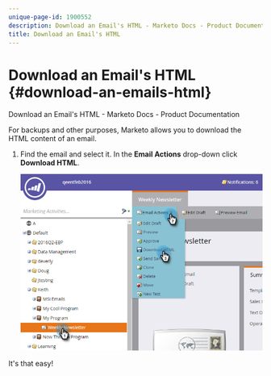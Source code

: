 ```yaml
---
unique-page-id: 1900552
description: Download an Email's HTML - Marketo Docs - Product Documentation
title: Download an Email's HTML
---
```


# Download an Email's HTML {#download-an-emails-html}

Download an Email's HTML - Marketo Docs - Product Documentation

For backups and other purposes, Marketo allows you to download the HTML content of an email.

1. Find the email and select it. In the **Email Actions** drop-down click **Download HTML**.

   ![](assets/one-4.png)

It's that easy!
